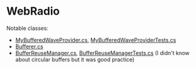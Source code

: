 # WebRadio
Notable classes: 
  - [MyBufferedWaveProvider.cs](https://github.com/ErnestX/WebRadio/blob/master/Radio/MyBufferedWaveProvider.cs), [MyBufferedWaveProviderTests.cs](https://github.com/ErnestX/WebRadio/blob/master/Radio.UnitTests/MyBufferedWaveProviderTests.cs)
  - [Bufferer.cs](https://github.com/ErnestX/WebRadio/blob/master/Radio/Bufferer.cs)
  - [BufferReuseManager.cs](https://github.com/ErnestX/WebRadio/blob/master/Radio/BufferReuseManager.cs), [BufferReuseManagerTests.cs](https://github.com/ErnestX/WebRadio/blob/master/Radio.UnitTests/BufferReuseManagerTests.cs) (I didn't know about circular buffers but it was good practice) 
